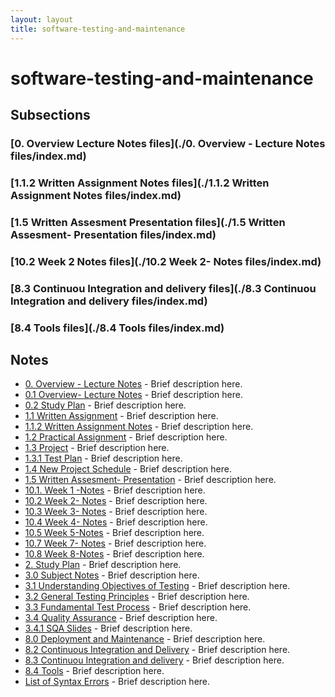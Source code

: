 ```yaml
---
layout: layout
title: software-testing-and-maintenance
---
```


# software-testing-and-maintenance

## Subsections

### [0. Overview   Lecture Notes files](./0. Overview - Lecture Notes files/index.md)

### [1.1.2  Written Assignment Notes files](./1.1.2  Written Assignment Notes files/index.md)

### [1.5 Written Assesment  Presentation files](./1.5 Written Assesment- Presentation files/index.md)

### [10.2 Week 2  Notes files](./10.2 Week 2- Notes files/index.md)

### [8.3 Continuou Integration and delivery files](./8.3 Continuou Integration and delivery files/index.md)

### [8.4 Tools files](./8.4 Tools files/index.md)

## Notes

- [0. Overview - Lecture Notes](0.%20Overview%20-%20Lecture%20Notes.html) - Brief description here.
- [0.1 Overview- Lecture Notes](0.1%20Overview-%20Lecture%20Notes.html) - Brief description here.
- [0.2 Study Plan](0.2%20Study%20Plan.html) - Brief description here.
- [1.1 Written Assignment](1.1%20Written%20Assignment.html) - Brief description here.
- [1.1.2  Written Assignment Notes](1.1.2%20%20Written%20Assignment%20Notes.html) - Brief description here.
- [1.2 Practical Assignment](1.2%20Practical%20Assignment.html) - Brief description here.
- [1.3 Project](1.3%20Project.html) - Brief description here.
- [1.3.1 Test Plan](1.3.1%20Test%20Plan.html) - Brief description here.
- [1.4 New Project Schedule](1.4%20New%20Project%20Schedule.html) - Brief description here.
- [1.5 Written Assesment- Presentation](1.5%20Written%20Assesment-%20Presentation.html) - Brief description here.
- [10.1. Week 1 -Notes](10.1.%20Week%201%20-Notes.html) - Brief description here.
- [10.2 Week 2- Notes](10.2%20Week%202-%20Notes.html) - Brief description here.
- [10.3 Week 3- Notes](10.3%20Week%203-%20Notes.html) - Brief description here.
- [10.4 Week 4- Notes](10.4%20Week%204-%20Notes.html) - Brief description here.
- [10.5 Week 5-Notes](10.5%20Week%205-Notes.html) - Brief description here.
- [10.7 Week 7- Notes](10.7%20Week%207-%20Notes.html) - Brief description here.
- [10.8 Week 8-Notes](10.8%20Week%208-Notes.html) - Brief description here.
- [2. Study Plan](2.%20Study%20Plan.html) - Brief description here.
- [3.0 Subject Notes](3.0%20Subject%20Notes.html) - Brief description here.
- [3.1 Understanding Objectives of Testing](3.1%20Understanding%20Objectives%20of%20Testing.html) - Brief description here.
- [3.2 General Testing Principles](3.2%20General%20Testing%20Principles.html) - Brief description here.
- [3.3 Fundamental Test Process](3.3%20Fundamental%20Test%20Process.html) - Brief description here.
- [3.4 Quality Assurance](3.4%20Quality%20Assurance.html) - Brief description here.
- [3.4.1 SQA Slides](3.4.1%20SQA%20Slides.html) - Brief description here.
- [8.0 Deployment and Maintenance](8.0%20Deployment%20and%20Maintenance.html) - Brief description here.
- [8.2 Continuous Integration and Delivery](8.2%20Continuous%20Integration%20and%20Delivery.html) - Brief description here.
- [8.3 Continuou Integration and delivery](8.3%20Continuou%20Integration%20and%20delivery.html) - Brief description here.
- [8.4 Tools](8.4%20Tools.html) - Brief description here.
- [List of Syntax Errors](List%20of%20Syntax%20Errors.html) - Brief description here.

